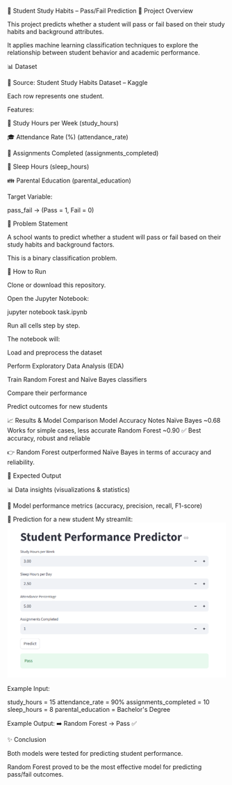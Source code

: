 📝 Student Study Habits – Pass/Fail Prediction
📌 Project Overview

This project predicts whether a student will pass or fail based on their study habits and background attributes.

It applies machine learning classification techniques to explore the relationship between student behavior and academic performance.

📊 Dataset

📂 Source: Student Study Habits Dataset – Kaggle

Each row represents one student.

Features:

📖 Study Hours per Week (study_hours)

🎓 Attendance Rate (%) (attendance_rate)

📝 Assignments Completed (assignments_completed)

🛌 Sleep Hours (sleep_hours)

👪 Parental Education (parental_education)

Target Variable:

pass_fail → (Pass = 1, Fail = 0)

🎯 Problem Statement

A school wants to predict whether a student will pass or fail based on their study habits and background factors.

This is a binary classification problem.

🚀 How to Run

Clone or download this repository.

Open the Jupyter Notebook:

jupyter notebook task.ipynb


Run all cells step by step.

The notebook will:

Load and preprocess the dataset

Perform Exploratory Data Analysis (EDA)

Train Random Forest and Naïve Bayes classifiers

Compare their performance

Predict outcomes for new students

📈 Results & Model Comparison
Model	       Accuracy	    Notes
Naïve Bayes	    ~0.68	    Works for simple cases, less accurate
Random Forest	~0.90	    ✅ Best accuracy, robust and reliable

👉 Random Forest outperformed Naïve Bayes in terms of accuracy and reliability.

🎯 Expected Output

📊 Data insights (visualizations & statistics)

📌 Model performance metrics (accuracy, precision, recall, F1-score)

🤖 Prediction for a new student
My streamlit:
![Streamlit](output.png)

Example Input:

study_hours = 15
attendance_rate = 90%
assignments_completed = 10
sleep_hours = 8
parental_education = Bachelor's Degree


Example Output:
➡️ Random Forest → Pass ✅

✨ Conclusion

Both models were tested for predicting student performance.

Random Forest proved to be the most effective model for predicting pass/fail outcomes.